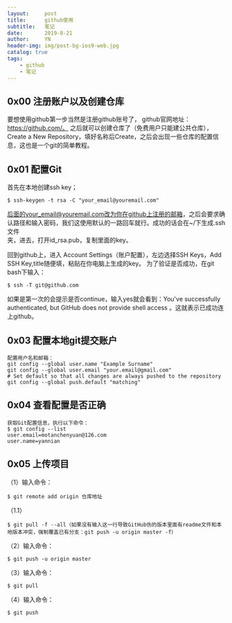 ```yaml
---
layout:     post
title:      github使用
subtitle:   笔记
date:       2019-8-21
author:     YN
header-img: img/post-bg-ios9-web.jpg
catalog: true
tags:
    - github
    - 笔记
---  
```

## 0x00 注册账户以及创建仓库
要想使用github第一步当然是注册github账号了， github官网地址：https://github.com/。 之后就可以创建仓库了（免费用户只能建公共仓库），  
Create a New Repository，填好名称后Create，之后会出现一些仓库的配置信息，这也是一个git的简单教程。

## 0x01 配置Git
首先在本地创建ssh key；
```
$ ssh-keygen -t rsa -C "your_email@youremail.com"
```
后面的your_email@youremail.com改为你在github上注册的邮箱，之后会要求确认路径和输入密码，我们这使用默认的一路回车就行。成功的话会在~/下生成.ssh文件  
夹，进去，打开id_rsa.pub，复制里面的key。

回到github上，进入 Account Settings（账户配置），左边选择SSH Keys，Add SSH Key,title随便填，粘贴在你电脑上生成的key。
为了验证是否成功，在git bash下输入：
```
$ ssh -T git@github.com
```
如果是第一次的会提示是否continue，输入yes就会看到：You've successfully authenticated, but GitHub does not provide shell access 。这就表示已成功连上github。

## 0x03 配置本地git提交账户

```
配置用户名和邮箱：
git config --global user.name "Example Surname"
git config --global user.email "your.email@gmail.com"
# Set default so that all changes are always pushed to the repository
git config --global push.default "matching"
```
## 0x04 查看配置是否正确
```
获取Git配置信息，执行以下命令：
$ git config --list
user.email=motanchenyuan@126.com 
user.name=yannian
```

## 0x05 上传项目
（1）输入命令：
```
$ git remote add origin 仓库地址
```
（1.1）
```
$ git pull -f --all（如果没有输入这一行导致GitHub伤的版本里面有readme文件和本地版本冲突，强制覆盖已有分支：git push -u origin master -f）  
```
（2）输入命令：
```
$ git push -u origin master
```
（3）输入命令：
```
$ git pull  
```
（4）输入命令：
```
$ git push
```

